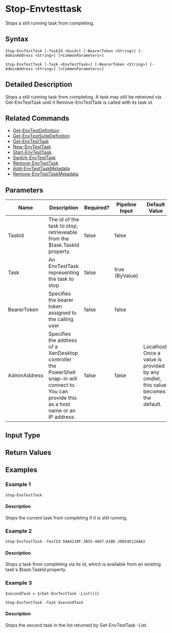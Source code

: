 ﻿
# Stop-Envtesttask
Stops a still running task from completing.
## Syntax
```
Stop-EnvTestTask [-TaskId <Guid>] [-BearerToken <String>] [-AdminAddress <String>] [<CommonParameters>]

Stop-EnvTestTask [-Task <EnvTestTask>] [-BearerToken <String>] [-AdminAddress <String>] [<CommonParameters>]
```
## Detailed Description
Stops a still running task from completing.  A task may still be retreived via Get-EnvTestTask until it Remove-EnvTestTask is called with its task id.


## Related Commands

* [Get-EnvTestDefinition](../Get-EnvTestDefinition/)
* [Get-EnvTestSuiteDefinition](../Get-EnvTestSuiteDefinition/)
* [Get-EnvTestTask](../Get-EnvTestTask/)
* [New-EnvTestTask](../New-EnvTestTask/)
* [Start-EnvTestTask](../Start-EnvTestTask/)
* [Switch-EnvTestTask](../Switch-EnvTestTask/)
* [Remove-EnvTestTask](../Remove-EnvTestTask/)
* [Add-EnvTestTaskMetadata](../Add-EnvTestTaskMetadata/)
* [Remove-EnvTestTaskMetadata](../Remove-EnvTestTaskMetadata/)
## Parameters
| Name   | Description | Required? | Pipeline Input | Default Value |
| --- | --- | --- | --- | --- |
| TaskId | The id of the task to stop, retrieveable from the \$task.TaskId property. | false | false |  |
| Task | An EnvTestTask representing the task to stop | false | true (ByValue) |  |
| BearerToken | Specifies the bearer token assigned to the calling user | false | false |  |
| AdminAddress | Specifies the address of a XenDesktop controller the PowerShell snap-in will connect to. You can provide this as a host name or an IP address. | false | false | Localhost. Once a value is provided by any cmdlet, this value becomes the default. |

## Input Type

### 

## Return Values

### 

## Examples

### Example 1
```
Stop-EnvTestTask
```
#### Description
Stops the current task from completing if it is still running.
### Example 2
```
Stop-EnvTestTask -TestId 50A4139F-2B55-4A97-A1BE-20EE4E124AA3
```
#### Description
Stops a task from completing via its id, which is available from an existing task's \$task.TaskId property.
### Example 3
```
$secondTask = $(Get-EnvTestTask -List)[1]

Stop-EnvTestTask -Task $secondTask
```
#### Description
Stops the second task in the list returned by Get-EnvTestTask -List.
